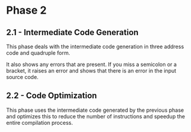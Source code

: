 # Phase 2
## 2.1 - Intermediate Code Generation
This phase deals with the intermediate code generation in three address code and quadruple form.  

It also shows any errors that are present. If you miss a semicolon or a bracket, it raises an error and shows that there is an error in the input source code.  

## 2.2 - Code Optimization
This phase uses the intermediate code generated by the previous phase and optimizes this to reduce the number of instructions and speedup the entire compilation process. 
